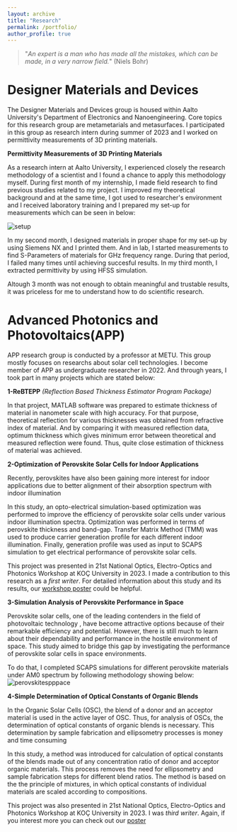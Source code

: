 ```yaml
---
layout: archive
title: "Research"
permalink: /portfolio/
author_profile: true
---
```


>"*An expert is a man who has made all the mistakes, which can be made, in a very narrow field.*" (Niels Bohr)

Designer Materials and Devices 
======

The Designer Materials and Devices group is housed within Aalto University's Department of Electronics and Nanoengineering. Core topics for this research group are metametarials and metasurfaces.
I participated in this group as research intern during summer of 2023 and I worked on permittivity measurements of 3D printing materials.

**Permittivity Measurements of 3D Printing Materials**


As a research intern at Aalto University, I experienced closely the research methodology of a scientist and I found a chance to apply this methodology myself. During first month of my internship, I made field research to find previous studies related to my project. I improved my theoretical background and at the same time,  I got used to researcher's environment and I received laboratory training and I prepared my set-up for measurements which can be seen in below:


![setup](https://github.com/Kamil-Anil/Kamil-Anil.github.io/assets/158865943/8e4a3b5b-36cb-4c47-81bc-b66a020f45ac)



In my second month, I designed materials in proper shape for my set-up by using Siemens NX and I printed them. And in lab, I started measurements to find S-Parameters of materials for GHz frequency range. During that period, I failed many times until achieving succesful results. In my third month, I extracted permittivity by using HFSS simulation. 

Altough 3 month was not enough to obtain meaningful and trustable results, it was priceless for me to understand how to do scientific research.

Advanced Photonics and Photovoltaics(APP)
======

APP research group is conducted by a professor at METU. This group mostly focuses on researchs about solar cell technologies. I become member of APP as undergraduate researcher in 2022. And through years, I took part in many projects which are stated below:    


**1-ReBTEPP**
*(Reflection Based Thickness Estimator Program Package)*

In that project, MATLAB software was prepared to estimate thickness of material in nanometer scale with high accuracy. For that purpose, theoretical reflection for various thicknesses was obtained from refractive index of material. And by comparing it with measured reflection data, optimum thickness which gives minimum error between theoretical and measured reflection were found. Thus, quite close estimation of thickness of material was achieved.

**2-Optimization of Perovskite Solar Cells for Indoor Applications**

Recently, perovskites have also been gaining more interest for indoor applications due to better alignment of their absorption spectrum with indoor illumination

In this study, an opto-electrical simulation-based optimization was performed to improve the efficiency of perovskite solar cells under various indoor illumination spectra. Optimization was performed in terms of perovskite thickness and band-gap. Transfer Matrix Method (TMM) was used to produce carrier generation profile for each different indoor illumination. Finally, generation profile was used as input to SCAPS simulation to get electrical performance of perovskite solar cells.

This project was presented in 21st National Optics, Electro-Optics and Photonics Workshop at KOÇ University in 2023. I made a contribution to this research as a *first writer*. For detailed information about this study and its results, our [workshop poster](https://kamil-anil.github.io/files/Indoor_Perovskite.pdf) could be helpful.

**3-Simulation Analysis of Perovskite Performance in Space**

Perovskite solar cells, one of the leading contenders in the field of photovoltaic technology , have become attractive options because of their remarkable efficiency and potential. However, there is still much to learn about their dependability and performance in the hostile environment of space. This study aimed to bridge this gap by investigating the performance of perovskite solar cells in space environments.

To do that, I completed SCAPS simulations for different perovskite materials under AM0 spectrum by following methodology showing below:   
![perovskitespppace](https://github.com/Kamil-Anil/Kamil-Anil.github.io/assets/158865943/495d1382-e312-4605-bbdb-8ac34aaf18c4)

**4-Simple Determination of Optical Constants of Organic Blends**

In the Organic Solar Cells (OSC), the blend of a donor and an acceptor material is used in the active layer of OSC. Thus, for analysis of OSCs, the determination of optical constants of organic blends is necessary. This determination by sample fabrication and ellipsometry processes is money and time consuming

In this study, a method was introduced for calculation of optical constants of the blends made out of any concentration ratio of donor and acceptor organic materials. This process removes the need for ellipsometry and sample fabrication steps for different blend ratios. The method is based on the the principle of mixtures, in which optical constants of individual materials are scaled according to compositions.

This project was also presented in 21st National Optics, Electro-Optics and Photonics Workshop at KOÇ University in 2023. I was *third writer*. Again, if you interest more you can check out our [poster](https://kamil-anil.github.io/files/Poster_OrganicBlends_v1.pdf)




